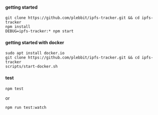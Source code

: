 #### getting started
```
git clone https://github.com/plebbit/ipfs-tracker.git && cd ipfs-tracker
npm install
DEBUG=ipfs-tracker:* npm start
```

#### getting started with docker
```
sudo apt install docker.io
git clone https://github.com/plebbit/ipfs-tracker.git && cd ipfs-tracker
scripts/start-docker.sh
```

#### test
```
npm test
```

or

```
npm run test:watch
```
